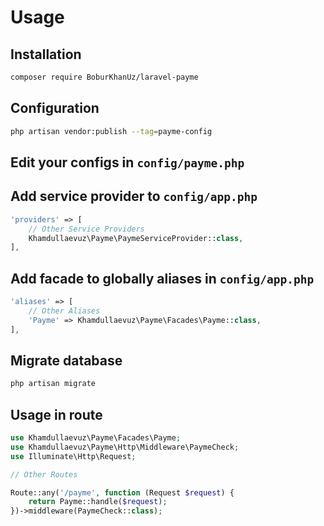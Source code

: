 # Usage

## Installation

```bash
composer require BoburKhanUz/laravel-payme
```

## Configuration

```bash
php artisan vendor:publish --tag=payme-config
```

## Edit your configs in ```config/payme.php```

## Add service provider to `config/app.php`

```php
'providers' => [
    // Other Service Providers
    Khamdullaevuz\Payme\PaymeServiceProvider::class,
],
```

## Add facade to globally aliases in `config/app.php`

```php
'aliases' => [
    // Other Aliases
    'Payme' => Khamdullaevuz\Payme\Facades\Payme::class,
],
```

## Migrate database

```bash
php artisan migrate
```

## Usage in route

```php
use Khamdullaevuz\Payme\Facades\Payme;
use Khamdullaevuz\Payme\Http\Middleware\PaymeCheck;
use Illuminate\Http\Request;

// Other Routes

Route::any('/payme', function (Request $request) {
    return Payme::handle($request);
})->middleware(PaymeCheck::class);
```
